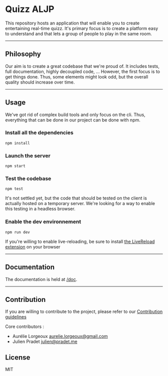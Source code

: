 # Quizz ALJP

This repository hosts an application that will enable you to create entertaining
real-time quizz. It's primary focus is to create a platform easy to understand
and that lets a group of people to play in the same room.


----
## Philosophy

Our aim is to create a great codebase that we're proud of. It includes tests,
full documentation, highly decoupled code, ... However, the first focus is to
get things done. Thus, some elements might look odd, but the overall quality
should increase over time.

----
## Usage

We've got rid of complex build tools and only focus on the cli. Thus, everything
that can be done in our project can be done with npm.

### Install all the dependencies
```
npm install
```

### Launch the server
```
npm start
```

### Test the codebase
```
npm test
```
It's not settled yet, but the code that should be tested on the client is
actually hosted on a temporary server. We're looking for a way to enable this
testing in a headless browser.

### Enable the dev environnement
```
npm run dev
```
If you're willing to enable live-reloading, be sure to install [the LiveReload
extension](http://livereload.com/extensions/) on your browser

----
## Documentation

The documentation is held at [/doc](https://github.com/JulienPradet/quizzALJP/tree/master/doc).

----
## Contribution
If you are willing to contribute to the project, please refer to our
[Contribution guidelines](https://github.com/JulienPradet/quizzALJP/tree/master/doc/contrib)

Core contributors :
  - Aurélie Lorgeoux <aurelie.lorgeoux@gmail.com>
  - Julien Pradet <julien@pradet.me>

## License

MIT
